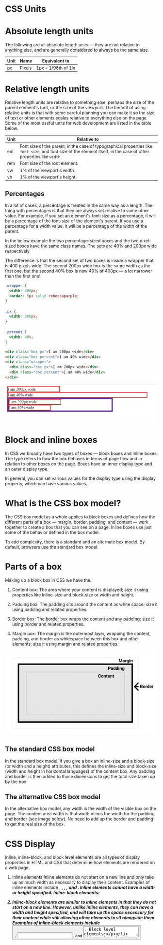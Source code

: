 
# CSS Units

# Absolute length units
The following are all absolute length units — they are not relative to anything else, and are generally considered to always be the same size.

|Unit| Name | Equivalent to |
|--|---|----|
|px	|Pixels	|1px = 1/96th of 1in|

# Relative length units
Relative length units are relative to something else, perhaps the size of the parent element's font, or the size of the viewport. The benefit of using relative units is that with some careful planning you can make it so the size of text or other elements scales relative to everything else on the page. Some of the most useful units for web development are listed in the table below.

|Unit|	Relative to|
|--|---|
|em|	Font size of the parent, in the case of typographical properties like `font-size`, and font size of the element itself, in the case of other properties like `width`.
|rem|	Font size of the root element.
|vw|	1% of the viewport's width.|
|vh|	1% of the viewport's height.|

## Percentages
In a lot of cases, a percentage is treated in the same way as a length. The thing with percentages is that they are always set relative to some other value. For example, if you set an element's font-size as a percentage, it will be a percentage of the font-size of the element's parent. If you use a percentage for a width value, it will be a percentage of the width of the parent.

In the below example the two percentage-sized boxes and the two pixel-sized boxes have the same class names. The sets are 40% and 200px wide respectively.

The difference is that the second set of two boxes is inside a wrapper that is 400 pixels wide. The second 200px wide box is the same width as the first one, but the second 40% box is now 40% of 400px — a lot narrower than the first one!

```css
.wrapper {
  width: 400px;
  border: 5px solid rebeccapurple;
}

.px {
  width: 200px;
}

.percent {
  width: 40%;
}
```
```html
<div class="box px">I am 200px wide</div>
<div class="box percent">I am 40% wide</div>
<div class="wrapper">
  <div class="box px">I am 200px wide</div>
  <div class="box percent">I am 40% wide</div>
</div>
```

![percentage](./Images/percentage.png)

# Block and inline boxes
In CSS we broadly have two types of boxes — block boxes and inline boxes. The type refers to how the box behaves in terms of page flow and in relation to other boxes on the page. Boxes have an inner display type and an outer display type.

In general, you can set various values for the display type using the display property, which can have various values.

# What is the CSS box model?
The CSS box model as a whole applies to block boxes and defines how the different parts of a box — margin, border, padding, and content — work together to create a box that you can see on a page. Inline boxes use just some of the behavior defined in the box model.

To add complexity, there is a standard and an alternate box model. By default, browsers use the standard box model.

# Parts of a box
Making up a block box in CSS we have the:

1. Content box: The area where your content is displayed; size it using properties like inline-size and block-size or width and height.
2. Padding box: The padding sits around the content as white space; size it using padding and related properties.
3. Border box: The border box wraps the content and any padding; size it using border and related properties.

4. Margin box: The margin is the outermost layer, wrapping the content, padding, and border as whitespace between this box and other elements; size it using margin and related properties.


![Box-Model](./Images/box-model.png)


## The standard CSS box model

In the standard box model, if you give a box an inline-size and a block-size (or width and a height) attributes, this defines the inline-size and block-size (width and height in horizontal languages) of the content box. Any padding and border is then added to those dimensions to get the total size taken up by the box

## The alternative CSS box model
In the alternative box model, any width is the width of the visible box on the page. The content area width is that width minus the width for the padding and border (see image below). No need to add up the border and padding to get the real size of the box.

# CSS Display 
Inline, inline-block, and block level elements are all types of display properties in HTML and CSS that determine how elements are rendered on a web page.

1. Inline elements:Inline elements do not start on a new line and only take up as much width as necessary to display their content.
Examples of inline elements include <span>, <a>, <strong>, <em>, and <img>.
Inline elements cannot have a width or height specified.
Inline-block elements:

2. Inline-block elements are similar to inline elements in that they do not start on a new line.
However, unlike inline elements, they can have a width and height specified, and will take up the space necessary for their content while still allowing other elements to sit alongside them.
Examples of inline-block elements include <button>, <input>, and <textarea>.
Block level elements:

3. Block level elements always start on a new line and take up the full width of their parent container by default.
They can have a width and height specified and are often used to create larger structural elements on a web page, such as headings, paragraphs, and containers.
Examples of block level elements include <div>, <h1>-<h6>, <p>, <ul>, <ol>, and <table>.

# CSS Margins
The CSS margin properties are used to create space around elements, outside of any defined borders.

With CSS, you have full control over the margins. There are properties for setting the margin for each side of an element (top, right, bottom, and left).

## Margin - Individual Sides
CSS has properties for specifying the margin for each side of an element:

```css
margin-top
margin-right
margin-bottom
margin-left
```

## Margin - Shorthand Property
To shorten the code, it is possible to specify all the margin properties in one property.

1. If the margin property has four values:

```css
margin: 25px 50px 75px 100px;
```
then
```
top margin is 25px
right margin is 50px
bottom margin is 75px
left margin is 100px
```

2. If the margin property has three values:

```css
margin: 25px 50px 75px;
/* then
top margin is 25px
right and left margins are 50px
bottom margin is 75px */
```

3. If the margin property has two values:

```css
margin: 25px 50px;
```
then
```
top and bottom margins are 25px
right and left margins are 50px
```

4. If the margin property has one value:

```css
margin: 25px;
/* all four margins are 25px */
```

5. The auto Value
You can set the margin property to auto to horizontally center the element within its container.

The element will then take up the specified width, and the remaining space will be split equally between the left and right margins.

# CSS Padding
The CSS padding properties are used to generate space around an element's content, inside of any defined borders.

With CSS, you have full control over the padding. There are properties for setting the padding for each side of an element (top, right, bottom, and left).

## Padding - Individual Sides
CSS has properties for specifying the padding for each side of an element:

padding-top
padding-right
padding-bottom
padding-left

## Padding - Shorthand Property
To shorten the code, it is possible to specify all the padding properties in one property.

1. If the padding property has four values:

```css
padding: 25px 50px 75px 100px;
/*then
 top padding is 25px
right padding is 50px
bottom padding is 75px
left padding is 100px */
```

2. If the padding property has three values:

```css
padding: 25px 50px 75px;
/* then
top padding is 25px
right and left paddings are 50px
bottom padding is 75px */
```

3. If the padding property has two values:

```css
padding: 25px 50px;
/* top and bottom paddings are 25px
right and left paddings are 50px */
```

4. If the padding property has one value:

```css
padding: 25px;
/* all four paddings are 25px */
```

# CSS Border Style
The border-style property specifies what kind of border to display.

The following values are allowed:

```
dotted - Defines a dotted border
dashed - Defines a dashed border
solid - Defines a solid border
double - Defines a double border
groove - Defines a 3D grooved border. The effect depends on the border-color value
ridge - Defines a 3D ridged border. The effect depends on the border-color value
inset - Defines a 3D inset border. The effect depends on the border-color value
outset - Defines a 3D outset border. The effect depends on the border-color value
none - Defines no border
hidden - Defines a hidden border
The border-style property can have from one to four values (for the top border, right border, bottom border, and the left border).
```

# TO-DO

[Learn Basic CSS by Building a Cafe Menu](https://www.freecodecamp.org/learn/2022/responsive-web-design/#learn-html-by-building-a-cat-photo-app)

# Resources

[Learn Basic CSS by Building a Cafe Menu](https://www.youtube.com/watch?v=_10PbLzB_bE)

# Class Assignment
- https://priyanshu-240499.github.io/Assignments-CSS/Day12/day12.html